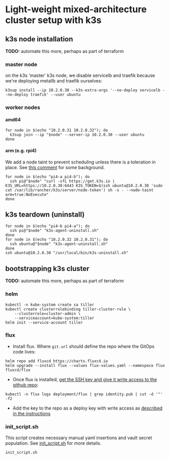 # Light-weight mixed-architecture cluster setup with k3s

## k3s node installation

**TODO:** automate this more, perhaps as part of terraform

### master node

on the k3s 'master' k3s node, we disable servicelb and traefik because we're deploying metallb and traefik ourselves:

```shell
k3sup install --ip 10.2.0.30 --k3s-extra-args '--no-deploy servicelb --no-deploy traefik' --user ubuntu
```

### worker nodes

#### amd64

```shell
for node in $(echo "10.2.0.31 10.2.0.32"); do
  k3sup join --ip "$node" --server-ip 10.2.0.30 --user ubuntu
done
```

#### arm (e.g. rpi4)

We add a node taint to prevent scheduling unless there is a toleration in place. See [this comment](https://github.com/billimek/homelab-infrastructure/issues/2#issuecomment-522558754) for some background.

```shell
for node in $(echo "pi4-a pi4-b"); do
  ssh pi@"$node" "curl -sfL https://get.k3s.io | K3S_URL=https://10.2.0.30:6443 K3S_TOKEN=$(ssh ubuntu@10.2.0.30 'sudo cat /var/lib/rancher/k3s/server/node-token') sh -s - --node-taint arm=true:NoExecute"
done
```

## k3s teardown (uninstall)

```shell
for node in $(echo "pi4-b pi4-a"); do
  ssh pi@"$node" "k3s-agent-uninstall.sh"
done
for node in $(echo "10.2.0.32 10.2.0.31"); do
  ssh ubuntu@"$node" "k3s-agent-uninstall.sh"
done
ssh ubuntu@10.2.0.30 "/usr/local/bin/k3s-uninstall.sh"
```

## bootstrapping k3s cluster

**TODO:** automate this more, perhaps as part of terraform

### helm

```shell
kubectl -n kube-system create sa tiller
kubectl create clusterrolebinding tiller-cluster-rule \
    --clusterrole=cluster-admin \
    --serviceaccount=kube-system:tiller
helm init --service-account tiller
```

### flux

* Install flux.  Where `git.url` should define the repo where the GitOps code lives:

```shell
helm repo add fluxcd https://charts.fluxcd.io
helm upgrade --install flux --values flux-values.yaml --namespace flux fluxcd/flux
```

* Once flux is installed, [get the SSH key and give it write access to the github repo](https://docs.fluxcd.io/en/latest/tutorials/get-started-helm.html#giving-write-access):

```shell
kubectl -n flux logs deployment/flux | grep identity.pub | cut -d '"' -f2
```

* Add the key to the repo as a deploy key with write access as [described in the instructions](https://docs.fluxcd.io/en/latest/tutorials/get-started-helm.html#giving-write-access)

### init_script.sh

This script creates necessary manual yaml insertions and vault secret population.  See [init_script.sh](init_script.sh) for more details.

```shell
init_script.sh
```
